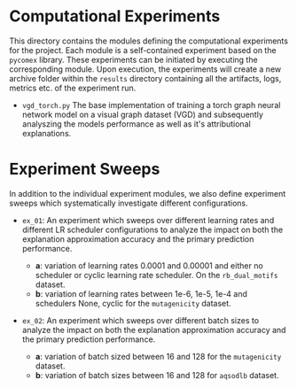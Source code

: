 # Computational Experiments

This directory contains the modules defining the computational experiments for the project. Each module is a self-contained experiment based on the ``pycomex`` library. These experiments can be initiated by executing the corresponding module. Upon execution, the experiments will create a new archive folder within the ``results`` directory containing all the artifacts, logs, metrics etc. of the experiment run.

- ``vgd_torch.py`` The base implementation of training a torch graph neural network model on a visual graph dataset (VGD) and subsequently analyszing the models performance as well as it's attributional explanations.

# Experiment Sweeps

In addition to the individual experiment modules, we also define experiment sweeps which systematically investigate different configurations.

- ``ex_01``: An experiment which sweeps over different learning rates and different LR 
  scheduler configurations to analyze the impact on both the explanation approximation accuracy and 
  the primary prediction performance.
    - **a**: variation of learning rates 0.0001 and 0.00001 and either no scheduler or cyclic learning 
      rate scheduler. On the ``rb_dual_motifs`` dataset.
    - **b**: variation of learning rates between 1e-6, 1e-5, 1e-4 and schedulers None, cyclic for the 
      ``mutagenicity`` dataset.

- ``ex_02``: An experiment which sweeps over different batch sizes to analyze the impact on both the 
  explanation approximation accuracy and the primary prediction performance.
    - **a**: variation of batch sized between 16 and 128 for the ``mutagenicity`` dataset.
    - **b**: variation of batch sizes between 16 and 128 for ``aqsodlb`` dataset.